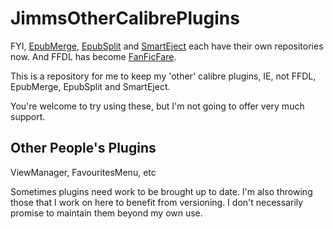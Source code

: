 # JimmsOtherCalibrePlugins

FYI, [EpubMerge](https://github.com/JimmXinu/EpubMerge), [EpubSplit](https://github.com/JimmXinu/EpubSplit) and [SmartEject](https://github.com/JimmXinu/SmartEject) each have their own repositories now.  And FFDL has become [FanFicFare](https://github.com/JimmXinu/FanFicFare).

This is a repository for me to keep my 'other' calibre plugins, IE, not
FFDL, EpubMerge, EpubSplit and SmartEject.

You're welcome to try using these, but I'm not going to offer very much support.

## Other People's Plugins

ViewManager, FavouritesMenu, etc

Sometimes plugins need work to be brought up to date.  I'm also
throwing those that I work on here to benefit from versioning.  I
don't necessarily promise to maintain them beyond my own use.
